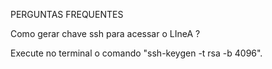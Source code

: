 PERGUNTAS FREQUENTES

Como gerar chave ssh para acessar o LIneA ?

Execute no terminal o comando "ssh-keygen -t rsa -b 4096".
